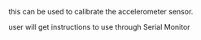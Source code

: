 this can be used to calibrate the accelerometer sensor.

user will get instructions to use through Serial Monitor 